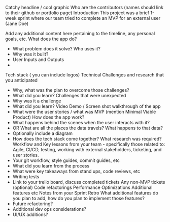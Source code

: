 Catchy headline / cool graphic
Who are the contributors (names should link to their github or portfolio page)
Introduction
This project was a brief 1-week sprint where our team tried to complete an MVP for an external user (Jane Doe)

Add any additional content here pertaining to the timeline, any personal goals, etc.
What does the app do?
* What problem does it solve? Who uses it?
* Why was it built?
* User Inputs and Outputs
*
Tech stack ( you can include logos)
Technical Challenges and research that you anticipated
* Why, what was the plan to overcome those challenges?
* What did you learn?
Challenges that were unexpected
* Why was it a challenge
* What did you learn?
Video Demo / Screen shot walkthrough of the app
* What were the user stories /  what was MVP (mention Minimal Viable Product)
How does the app work?
* What happens behind the scenes when the user interacts with it?
* OR What are all the places the data travels?  What happens to that data?
* Optionally include a diagram
* How does the tech stack come together?
What research was required?
Workflow and Key lessons from your team - specifically those related to: Agile, CI/CD, testing, working with external stakeholders, ticketing, and user stories.
* Your git workflow, style guides, commit guides, etc
* What did you learn from the process
* What were key takeaways from stand ups, code reviews, etc
* Writing tests
* Link to your trello board, discuss completed tickets
Any non-MVP tickets (optional)
Code refactorings
Performance Optimizations
Additional features
etc
Notes from your Sprint Retro
What additional features do you plan to add, how do you plan to implement those features?
* Future refactoring?
* Additional dev ops considerations?
* UI/UX additions?
